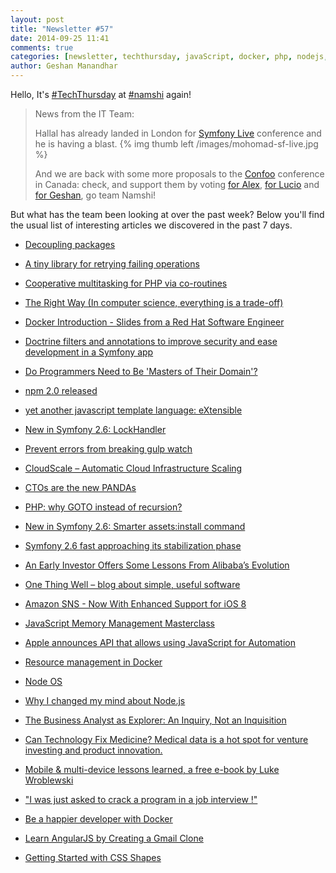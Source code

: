 ```yaml
---
layout: post
title: "Newsletter #57"
date: 2014-09-25 11:41
comments: true
categories: [newsletter, techthursday, javaScript, docker, php, nodejs, symfony, gulp]
author: Geshan Manandhar
---
```

Hello, It's [#TechThursday](/blog/categories/techthursday/) at [#namshi](http://namshi.com) again!

> News from the IT Team:
>
>Hallal has already landed in London for [Symfony Live](http://london2014.live.symfony.com) conference and he is having a blast.
>{% img thumb left /images/mohomad-sf-live.jpg %}
>
>And we are back with some more proposals to the [Confoo](http://confoo.ca/en) conference in Canada:
>check, and support them by voting [for Alex]( http://tech.namshi.io/blog/2014/09/22/coding-on-the-edge-at-confoo/),
>[for Lucio](http://tech.namshi.io/blog/2014/09/20/interested-in-the-history-of-nodejs-then-lets-hear-it-from-lucio-at-the-confoo/) and [for Geshan](http://tech.namshi.io/blog/2014/09/20/stop-using-crons-start-listening-to-geshan/), go team Namshi!

But what has the team been looking at over the past week? Below
you'll find the usual list of interesting articles we discovered
in the past 7 days.


* [Decoupling packages](http://mnapoli.fr/decoupling-packages/)

* [A tiny library for retrying failing operations](https://github.com/igorw/retry)

* [Cooperative multitasking for PHP via co-routines](https://github.com/recoilphp/recoil)

* [The Right Way (In computer science, everything is a trade-off)](http://bit.ly/1peew15)
<!-- more -->
* [Docker Introduction - Slides from a Red Hat Software Engineer](http://bit.ly/1rnFojIr)

* [Doctrine filters and annotations to improve security and ease development in a Symfony app](http://bit.ly/1ClG2ly)

* [Do Programmers Need to Be 'Masters of Their Domain'?](http://bit.ly/1ssxTdJ)

* [npm 2.0 released](http://blog.npmjs.org/post/98131109725/npm-2-0-0)

* [yet another javascript template language: eXtensible](https://github.com/kissyteam/xtemplate)

* [New in Symfony 2.6: LockHandler](http://buff.ly/Y8wHhI)

* [Prevent errors from breaking gulp watch](http://buff.ly/1umFydE)

* [CloudScale – Automatic Cloud Infrastructure Scaling](http://buff.ly/1x8bO5r)

* [CTOs are the new PANDAs](http://buff.ly/1v5l3zZ)

* [PHP: why GOTO instead of recursion?](http://buff.ly/1rlSMoL)

* [New in Symfony 2.6: Smarter assets:install command](http://buff.ly/1vcJ6w5)

* [Symfony 2.6 fast approaching its stabilization phase](http://buff.ly/XZAWfx)

* [An Early Investor Offers Some Lessons From Alibaba’s Evolution](http://buff.ly/1mz0prV)

* [One Thing Well – blog about simple, useful software](http://buff.ly/1tNRLGV)

* [Amazon SNS - Now With Enhanced Support for iOS 8](http://buff.ly/1rb7vCE)

* [JavaScript Memory Management Masterclass](http://buff.ly/1mrlPap)

* [Apple announces API that allows using JavaScript for Automation](http://buff.ly/Z2xrpM)

* [Resource management in Docker](http://buff.ly/1rb0NfY)

* [Node OS](http://buff.ly/1tGyWoT)

* [Why I changed my mind about Node.js](http://buff.ly/Z2v5Hq)

* [The Business Analyst as Explorer: An Inquiry, Not an Inquisition](http://blog.enfocussolutions.com/)

* [Can Technology Fix Medicine? Medical data is a hot spot for venture investing and product innovation.](http://www.technologyreview.com/news/529011/can-technology-fix-medicine/)

* [Mobile & multi-device lessons learned, a free e-book by Luke Wroblewski](https://news.layervault.com/stories/33347-pdf-mobile--multidevice--design-lessons--learned-building-polar-by-luke-wroblewski)

* ["I was just asked to crack a program in a job interview !"](http://erenyagdiran.github.io/I-was-just-asked-to-crack-a-program-Part-1/)

* [Be a happier developer with Docker](http://www.youtube.com/watch?v=XCVOxht34Hs)

* [Learn AngularJS by Creating a Gmail Clone](http://www.thinkful.com/learn/angularjs-tutorial-build-a-gmail-clone/Directives-Overview)

* [Getting Started with CSS Shapes](http://www.html5rocks.com/en/tutorials/shapes/getting-started/)